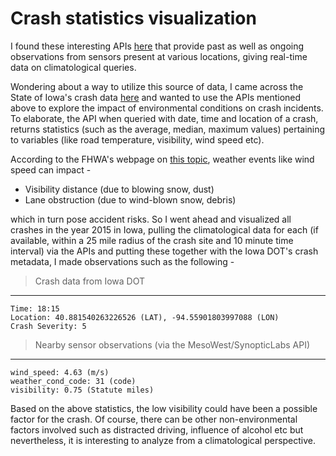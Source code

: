 # Crash statistics visualization

I found these interesting APIs [here](https://synopticlabs.org/api/products/) that provide past as well as
 ongoing observations from sensors present at various locations, giving real-time data on climatological queries.

Wondering about a way to utilize this source of data, I came across the State of Iowa's crash 
data [here](https://catalog.data.gov/dataset/crash-data) and wanted to use the APIs mentioned above to explore 
the impact of environmental conditions on crash incidents. To elaborate, the API when queried with date, time and 
location of a crash, returns statistics (such as the average, median, maximum values) pertaining to variables (like 
road temperature, visibility, wind speed etc).

According to the FHWA's webpage on [this topic](https://ops.fhwa.dot.gov/weather/q1_roadimpact.htm), weather events 
like wind speed can impact -
* Visibility distance (due to blowing snow, dust)
* Lane obstruction (due to wind-blown snow, debris)

which in turn pose accident risks. So I went ahead and visualized all crashes in the year 2015 in Iowa, pulling 
the climatological data for each (if available, within a 25 mile radius of the crash site and 10 minute time interval) 
via the APIs and putting these together with the Iowa DOT's crash metadata, I made observations such as the following -

> Crash data from Iowa DOT
--------------------------
    Time: 18:15
    Location: 40.881540263226526 (LAT), -94.55901803997088 (LON)
    Crash Severity: 5
  
> Nearby sensor observations (via the MesoWest/SynopticLabs API)
  ----------------------------------------------------------------
    wind_speed: 4.63 (m/s)
    weather_cond_code: 31 (code)
    visibility: 0.75 (Statute miles)
    
Based on the above statistics, the low visibility could have been a possible factor for the crash. Of course, there 
can be other non-environmental factors involved such as distracted driving, influence of alcohol etc but nevertheless, 
it is interesting to analyze from a climatological perspective.
